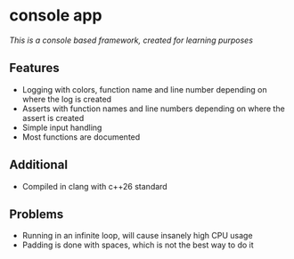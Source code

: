 # console app
*This is a console based framework, created for learning purposes*

## Features

- Logging with colors, function name and line number depending on where the log is created
- Asserts with function names and line numbers depending on where the assert is created
- Simple input handling
- Most functions are documented

## Additional
- Compiled in clang with c++26 standard

## Problems

- Running in an infinite loop, will cause insanely high CPU usage
- Padding is done with spaces, which is not the best way to do it
